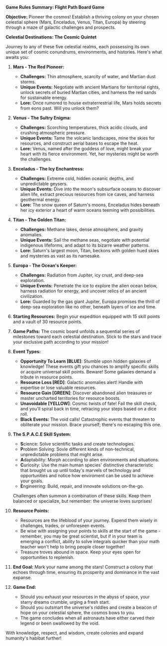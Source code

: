 **Game Rules Summary: Flight Path Board Game**

**Objective:** Pioneer the cosmos! Establish a thriving colony on your chosen celestial sphere (Mars, Enceladus, Venus, Titan, Europa) by steering through a maze of galactic challenges and prospects.

**Celestial Destinations: The Cosmic Quintet**

Journey to any of these five celestial realms, each possessing its own unique set of cosmic conundrums, environments, and histories. Here's what awaits you:

1. **Mars - The Red Pioneer:**
    * **Challenges:** Thin atmosphere, scarcity of water, and Martian dust storms.
    * **Unique Events:** Negotiate with ancient Martians for territorial rights, unlock secrets of buried Martian cities, and harness the red sands for sustainable energy.
    * **Lore:** Once rumored to house extraterrestrial life, Mars holds secrets from eons past. Will you unlock them?

2. **Venus - The Sultry Enigma:**
    * **Challenges:** Scorching temperatures, thick acidic clouds, and crushing atmospheric pressure.
    * **Unique Events:** Tame the volcanic landscapes, mine the skies for resources, and construct aerial bases to escape the heat.
    * **Lore:** Venus, named after the goddess of love, might break your heart with its fierce environment. Yet, her mysteries might be worth the challenges.

3. **Enceladus - The Icy Enchantress:**
    * **Challenges:** Extreme cold, hidden oceanic depths, and unpredictable geysers.
    * **Unique Events:** Dive into the moon's subsurface oceans to discover alien life, extract precious resources from ice caves, and harness geothermal energy.
    * **Lore:** The snow queen of Saturn's moons, Enceladus hides beneath her icy exterior a heart of warm oceans teeming with possibilities.

4. **Titan - The Golden Titan:**
    * **Challenges:** Methane lakes, dense atmosphere, and gravity anomalies.
    * **Unique Events:** Sail the methane seas, negotiate with potential indigenous lifeforms, and adapt to its bizarre weather patterns.
    * **Lore:** Saturn's largest moon, Titan, beckons with golden hued skies and mysteries as vast as its namesake.

5. **Europa - The Ocean's Keeper:**
    * **Challenges:** Radiation from Jupiter, icy crust, and deep-sea exploration.
    * **Unique Events:** Penetrate the ice to explore the alien ocean below, harness radiation for energy, and uncover relics of an ancient civilization.
    * **Lore:** Guarded by the gas giant Jupiter, Europa promises the thrill of deep-sea exploration like no other, beneath layers of ice and time.

1. **Starting Resources:** Begin your expedition equipped with 15 skill points and a vault of 30 resource points.

2. **Game Paths:** The cosmic board unfolds a sequential series of milestones toward each celestial destination. Stick to the stars and trace your exclusive path according to your mission!

3. **Event Types:**
    * **Opportunity To Learn [BLUE]**: Stumble upon hidden galaxies of knowledge! These events gift you chances to amplify specific skills or acquire universal skill points. Beware! Some galaxies demand a tribute in resource points.
    * **Resource Loss [RED]**: Galactic anomalies alert! Handle with expertise or lose valuable resources.
    * **Resource Gain [GREEN]**: Discover abandoned alien treasures or master uncharted territories for resource boosts.
    * **Unavoidable [YELLOW]**: Cosmic twists of fate! Fail the skill check, and you'll spiral back in time, retracing your steps based on a dice roll.
    * **Black Events:** The void calls! Catastrophic events that threaten to obliterate your mission. Brace yourself; there's no escaping this one.

4. **The S.P.A.C.E Skill System:**
   * **S**cience: Solve scientific tasks and create technologies.
   * **P**roblem Solving: Sovle different kinds of non-technical, unpredictable problems that might arise.
   * **A**daptability: Morph according to alien environments and situations.
   * **C**uriosity: Use the main human species' distinctive characteristic that brought us up until today's marvels of technology and opportunities and notice how enviroment can be used to achieve your goals.
   * **E**ngineering: Build, repair, and innovate solutions on-the-go.

   Challenges often summon a combination of these skills. Keep them balanced or specialize, but remember: the universe loves surprises!

5. **Resource Points:**
    * Resources are the lifeblood of your journey. Expend them wisely in challenges, trades, or unforeseen events.
    * Be wise with assigning your points to skills at the start of the game - remember, you may be great scientist, but if in your team is emerging a conflict, ability to solve integrals quicker than your math teacher won't help to bring people closer together!
    * Treasure troves abound in space. Keep your eyes open for opportunities to replenish.

6. **End Goal:** Mark your name among the stars! Construct a colony that echoes through time, ensuring its prosperity and dominance in the vast expanse.

7. **Game End:**
    * Should you exhaust your resources in the abyss of space, your starry dreams crumble, urging a fresh start.
    * Should you outsmart the universe's riddles and create a beacon of hope on your celestial sphere, the cosmos bows to you.
    * The game concludes when all astronauts have either carved their legend or been swallowed by the void.


With knowledge, respect, and wisdom, create colonies and expand humanity's habibat further!